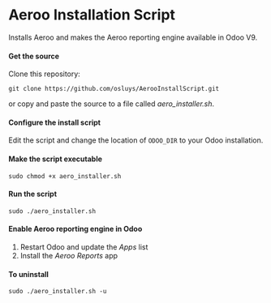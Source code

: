 # Aeroo Installation Script
Installs Aeroo and makes the Aeroo reporting engine available in Odoo V9.

#### Get the source
Clone this repository:

```git clone https://github.com/osluys/AerooInstallScript.git```

or copy and paste the source to a file called _aero_installer.sh_.

#### Configure the install script
Edit the script and change the location of `ODOO_DIR` to your Odoo installation.

#### Make the script executable
```sudo chmod +x aero_installer.sh```

#### Run the script
```sudo ./aero_installer.sh ```

#### Enable Aeroo reporting engine in Odoo
  1. Restart Odoo and update the _Apps_ list
  2. Install the _Aeroo Reports_ app

#### To uninstall
```sudo ./aero_installer.sh -u```
